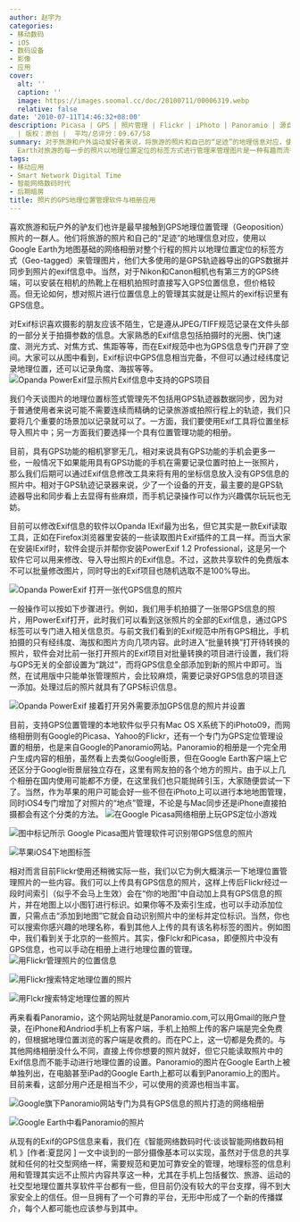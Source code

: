 ```yaml
---
author: 赵宇为
categories:
- 移动数码
- iOS
- 数码设备
- 影像
- 应用
cover:
  alt: ''
  caption: ''
  image: https://images.soomal.cc/doc/20100711/00006319.webp
  relative: false
date: '2010-07-11T14:46:32+08:00'
description: Picasa | GPS | 照片管理 | Flickr | iPhoto | Panoramio | 源自：www.soomal.com
  | 版权：原创 |  平均/总评分：09.67/58
summary: 对于旅游和户外运动爱好者来说，将旅游的照片和自己的“足迹”的地理信息对应，使用以Google Earth为地图基础的网络相册例如Google Picasa、Flickr甚至Google
  Earth对旅游的每一步的照片以地理位置定位的标签方式进行管理来管理图片是一种有趣而流行的照片管理方式。一方面，我们需要拍摄的照片中具有GPS带来地理位置信息，显然具有GPS功能的相机还寥寥无几，所以我们要用其他的办法；另外，我们还要找到一个具有地理位置管理功能的软件……
tags:
- 移动应用
- Smart Network Digital Time
- 智能网络数码时代
- 后期暗房
title: 照片的GPS地理位置管理软件与相册应用
---
```


喜欢旅游和玩户外的驴友们也许是最早接触到GPS地理位置管理（Geoposition）照片的一群人。他们将旅游的照片和自己的“足迹”的地理信息对应，使用以Google Earth为地图基础的网络相册对整个行程的照片以地理位置定位的标签方式（Geo-tagged）来管理图片，他们大多使用的是GPS轨迹器导出的GPS数据并同步到照片的exif信息中。当然，对于Nikon和Canon相机也有第三方的GPS终端，可以安装在相机的热靴上在相机拍照时直接写入GPS位置信息，但价格较高。但无论如何，想对照片进行位置信息上的管理其实就是让照片的exif标识里有GPS信息。


对Exif标识喜欢摄影的朋友应该不陌生，它是遵从JPEG/TIFF规范记录在文件头部的一部分关于拍摄参数的信息。大家熟悉的Exif信息包括拍摄时的光圈、快门速度、测光方式、对焦方式、焦距等等，而在Exif规范中也为GPS信息专门开辟了空间。大家可以从图中看到，Exif标识中GPS信息相当完备，不但可以通过经纬度记录地理位置，还可以记录角度、海拔等等。
![Opanda PowerExif显示照片Exif信息中支持的GPS项目](https://images.soomal.cc/doc/20100711/00006308.webp)




我们今天谈图片的地理位置标签式管理先不包括用GPS轨迹器数据同步，因为对于普通使用者来说可能不需要连续而精确的记录旅游或拍照行程上的轨迹，我们只要将几个重要的场景加以记录就可以了。一方面，我们要使用Exif工具将位置坐标导入照片中；另一方面我们要选择一个具有位置管理功能的相册。

目前，具有GPS功能的相机寥寥无几，相对来说具有GPS功能的手机会更多一些，一般情况下如果能用具有GPS功能的手机在需要记录位置时拍上一张照片，那么我们后期可以通过Exif信息修改工具来将有用的坐标信息放入没有GPS信息的照片中。相对于GPS轨迹记录器来说，少了一个设备的开支，最主要的是GPS轨迹器导出和同步看上去显得有些麻烦，而手机记录操作可以作为兴趣偶尔玩玩也无妨。

目前可以修改Exif信息的软件以Opanda IExif最为出名，但它其实是一款Exif读取工具，正如在Firefox浏览器里安装的一些读取图片Exif插件的工具一样。而当大家在安装IExif时，软件会提示并帮你安装PowerExif 1.2 Professional，这是另一个软件它可以用来修改、导入导出照片的Exif信息。不过，这款共享软件的免费版本不可以批量修改图片，同时导出的Exif项目也随机选取不是100%导出。

![Opanda PowerExif 打开一张代GPS信息的照片](https://images.soomal.cc/doc/20100711/00006309.webp)




一般操作可以按如下步骤进行。例如，我们用手机拍摄了一张带GPS信息的照片，用PowerExif打开，此时我们可以看到这张照片的全部的Exif信息，通过GPS标签可以专门进入相关信息页。与前文我们看到的Exif规范中所有GPS相比，手机拍摄的只有经纬度、海拔和图片方向几项内容。此时进入“批量转换”打开待转换的照片，软件会对比前一张打开照片的Exif项目对批量转换的项目进行设置，我们将与GPS无关的全部设置为“跳过”，而将GPS信息全部添加到新的照片中即可。当然，在试用版中只能单张管理照片，会比较麻烦，需要记录好GPS信息的项目逐一添加。处理过后的照片就具有了GPS标识信息。

![Opanda PowerExif 接着打开另外需要添加GPS信息的照片并设置](https://images.soomal.cc/doc/20100711/00006310.webp)




目前，支持GPS位置管理的本地软件似乎只有Mac OS X系统下的iPhoto09，而网络相册则有Google的Picasa、Yahoo的Flickr，还有一个专门为GPS定位管理设置的相册，也是来自Google的Panoramio网站。Panoramio的相册是一个完全用户生成内容的相册，虽然看上去类似Google街景，但在Google Earth客户端上它还区分于Google街景层独立存在，这里有网友拍的各个地方的照片。由于以上几个相册在国内使用可能都不方便，在这里我们也只能抛砖引玉，大家随便尝试一下了。当然，作为苹果的用户可能会好一些不但在iPhoto上可以进行本地地图管理，同时iOS4专门增加了对照片的“地点”管理，不论是与Mac同步还是iPhone直接拍摄都会有这个分类的方法。
![在Google Picasa网络相册上玩GPS定位小游戏](https://images.soomal.cc/doc/20100711/00006311.webp)




![图中标记所示 Google Picasa图片管理软件可识别带GPS信息的照片](https://images.soomal.cc/doc/20100711/00006312.webp)




![苹果iOS4下地图标签](https://images.soomal.cc/doc/20100711/00006317.webp)




相对而言目前Flickr使用还稍微实际一些，我们以它为例大概演示一下地理位置管理照片的一些内容。我们可以上传具有GPS信息的照片，这样上传后Flickr经过一段时间索引（似乎不会马上生效）会在“你的地图”中自动加上具有GPS信息的照片，并在地图上以小图钉进行标识。如果你等不及索引生成，也可以手动添加位置，只需点击“添加到地图”它就会自动识别照片中的坐标并定位标识。当然，你也可以搜索你感兴趣的地理名称，看到其他人上传的具有该名称标签的图片。例如图中，我们看到关于北京的一些照片。其实，像Flckr和Picasa，即便照片中没有GPS信息，也可以手动在相册上进行地理位置的管理。
![用Flickr管理照片的位置信息](https://images.soomal.cc/doc/20100711/00006313.webp)




![用Flickr搜索特定地理位置的照片](https://images.soomal.cc/doc/20100711/00006314.webp)




![用Flckr搜索特定地理位置的照片](https://images.soomal.cc/doc/20100711/00006315.webp)




再来看看Panoramio，这个网站网址就是Panoramio.com,可以用Gmail的账户登录，在iPhone和Andriod手机上有客户端，手机上拍照上传的客户端是完全免费的，但根据地理位置浏览的客户端是收费的。而在PC上，这一切都是免费的。与其他网络相册没什么不同，直接上传你想要的照片就好，但它只能读取照片中的Exif信息而不能手动进行地理位置的设置。Panoramio的图片在Google Earth上被单独列出，在电脑甚至iPad的Google Earth上都可以看到Panoramio上的图片。目前来看，这部分用户还是相当不少，可以使用的资源也相当丰富。

![Google旗下Panoramio网站专门为具有GPS信息的照片打造的网络相册](https://images.soomal.cc/doc/20100711/00006316.webp)




![Google Earth中看Panoramio的照片](https://images.soomal.cc/doc/20100711/00006318.webp)




从现有的Exif的GPS信息来看，我们在《智能网络数码时代:谈谈智能网络数码相机 》[作者:夏昆冈 ]
一文中谈到的一部分摄像基本可以实现，虽然对于信息的共享就和任何的社交型网络一样，需要规范和更加可靠安全的管理，地理标签的信息利用和管理其实远不止照片内容共享这一种，尤其在手机上包括餐饮、旅游、运动的社交型地理位置共享软件平台都有一些，但目前仍没有较大的平台支撑，得不到大家安全上的信任。但一旦拥有了一个可靠的平台，无形中形成了一个新的传播媒介，每个人都可能也应该参与到其中。
